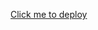 [Click me to deploy](https://eu-central-1.console.aws.amazon.com/cloudformation/home?region=eu-central-1#/stacks/create/review?templateURL=https://raw.githubusercontent.com/boxrick/sc-poc/main/cloudformation.yml)